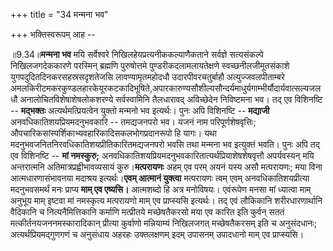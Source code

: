 +++
title = "34 मन्मना भव"

+++
भक्तिस्वरूपम् आह --

॥9.34॥**मन्मना भव** मयि सर्वेश्वरे निखिलहेयप्रत्यनीककल्याणैकताने
सर्वज्ञे सत्यसंकल्पे निखिलजगदेककारणे परस्मिन् ब्रह्मणि पुरुषोत्तमे
पुण्डरीकदलामलायतेक्षणे स्वच्छनीलजीमूतसंकाशे युगपदुदितदिनकरसहस्रसदृशतेजसि
लावण्यामृतमहोदधौ उदारपीवरचतुर्बाहौ अत्युज्जवलपीताम्बरे
अमलकिरीटमकरकुण्डलहारकेयूरकटकादिभूषिते,अपारकारुण्यसौशील्यसौन्दर्यमाधुर्यगाम्भीर्यौदार्यवात्सल्यजलधौ
अनालोचितविशेषाशेषलोकशरण्ये सर्वस्वामिनि तैलधारावद् अविच्छेदेन निविष्टमना
भव। तद् एव विशिनष्टि -- **मद्भक्तः** अत्यर्थमत्प्रियत्वेन युक्तो मन्मनो
भव इत्यर्थः। पुनः अपि विशिनष्टि -- **मद्याजी** अनवधिकातिशयप्रियमदनुभवकारि
-- तमद्यजनपरो भव। यजनं नाम परिपूर्णशेषवृत्तिः;
औपचारिकसांस्पर्शिकाभ्यवहारिकादिसकलभोगप्रदानरूपो हि यागः। यथा
मदनुभवजनितनिरवधिकातिशयप्रीतिकारितमद्यजनपरो भवसि तथा मन्मना भव इत्युक्तं
भवति। पुनः अपि तद् एव विशिनष्टि -- **मां नमस्कुरु;**
अनवधिकातिशयप्रियमदनुभवकारितात्यर्थप्रियाशेषशेषवृत्तौ अपर्यवस्यन् मयि
अन्तरात्मनि अतिमात्रप्रह्वीभावव्यसायं कुरु।**मत्परायणः** अहम् एव परम्
अयनं यस्य असौ मत्परायणः; मया विना आत्मधारणासंभावनया मदाश्रय
इत्यर्थः।**एवम् आत्मानं युक्त्वा** मत्परायणः त्वम् एवम्
अनवधिकातिशयप्रीत्या मदनुभवसमर्थं मनः प्राप्य **माम् एव एष्यसि।**
आत्मशब्दो हि अत्र मनोविषयः। एवंरूपेण मनसा मां ध्यात्वा माम् अनुभूय माम्
इष्टवा मां नमस्कृत्य मत्परायणो माम् एव प्राप्स्यसि इत्यर्थः। तद् एवं
लौकिकानि शरीरधारणार्थानि वैदिकानि च नित्यनैमित्तिकानि कर्माणि मत्प्रीतये
मच्छेषतैकरसो मया एव कारित इति कुर्वन् सततं मत्कीर्तनयजननमस्कारादिकान्
प्रीत्या कुर्वाणो मन्नियाम्यं निखिलजगत् मच्छेषतैकरसम् इति च अनुसंदधानः;
अत्यर्थप्रियमद्गुणगणं च अनुसंधाय अहरहः उक्तलक्षणम् इदम् उपासनम् उपादधानो
माम् एव प्राप्स्यसि।
